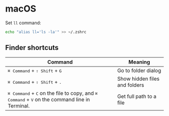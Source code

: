 # macOS

Set `ll` command:

```sh
echo "alias ll='ls -la'" >> ~/.zshrc
```

## Finder shortcuts

Command|Meaning
-|-
<kbd>⌘ Command</kbd> + <kbd>⇧ Shift</kbd> +  <kbd>G</kbd>| Go to folder dialog 
<kbd>⌘ Command</kbd> + <kbd>⇧ Shift</kbd> +  <kbd>.</kbd>| Show hidden files and folders 
<kbd>⌘ Command</kbd> + <kbd>C</kbd> on the file to copy, and <kbd>⌘ Command</kbd> + <kbd>V</kbd> on the command line in Terminal. |Get full path to a file 
